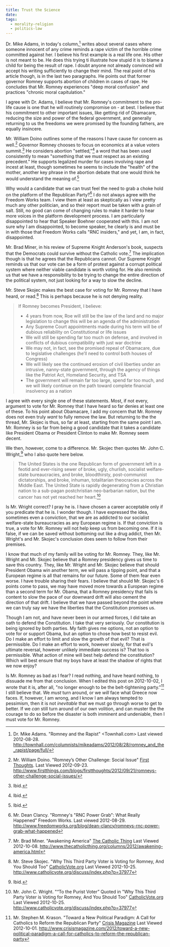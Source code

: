 ```yaml
---
title: Trust the Science
date: 
tags:
  - morality-religion
  - politics-law
---
```

Dr. Mike Adams, in today's column,[^201208281] writes about several cases where someone innocent of any crime reminds a rape victim of the horrible crime committed against her.  I believe his first example is a real life one.  His other is not meant to be.  He does this trying ti illustrate how stupid it is to blame a child for being the result of rape.  I doubt anyone not already convinced will accept his writing sufficiently to change their mind.  The real point of his article though, is in the last two paragraphs.  He points out that former governor Romney supports abortion of children in cases of rape.  He concludes that Mr. Romney experiences "deep moral confusion" and practices "chronic moral capitulation."

I agree with Dr. Adams, I believe that Mr. Romney's commitment to the pro-life cause is one that he will routinely compromise on - at best.  I believe that his commitment to other important issues, like getting rid of Obamacare, reducing the size and power of the federal government, and generally returning to us the freedoms we were promised by the founding fathers, are equally insincere. 

Mr. William Doino outlines some of the reasons I have cause for concern as well.[^20120923-1] Governor Romney chooses to focus on economics at a value voters summit.[^20120923-2]  He considers abortion "settled,"[^20120923-3] a word that has been used consistently to mean "something that we must respect as an existing precedent."  He supports legalized murder for cases involving rape and incest at least, though sometimes he seems to include the "health" of the mother, another key phrase in the abortion debate that one would think he would understand the meaning of.[^20120923-4] 

Why would a candidate that we can trust feel the need to grab a choke hold on the platform of the Republican Party?[^201208291]  I do not always agree with the Freedom Works team.  I view them at least as skeptically as I view pretty much any other politician, and so their report must be taken with a grain of salt.  Still, no good can come of changing rules to make it harder to hear more voices in the platform development process.  I am particularly disappointed to hear that Speaker Boehner cooperated with this.  I am not sure why I am disappointed, to become speaker, he clearly is and must be in with those that Freedom Works calls "RNC insiders," and yet, I am, in fact, disappointed.

Mr. Brad Miner, in his review of Supreme Knight Anderson's book, suspects that the Democrats could survive without the Catholic vote.[^20121008-1]  The implication though is that he agrees that the Republicans cannot.  Our Supreme Knight reminds us that our vote can be a form of protest against a corrupt political system where neither viable candidate is worth voting for.  He also reminds us that we have a responsibility to be trying to change the entire direction of the political system, not just looking for a way to slow the decline.

Mr. Steve Skojec makes the best case for voting for Mr. Romney that I have heard, or read.[^20121025-1]  This is perhaps because he is not denying reality.

> If Romney becomes President, I believe:
> 
>    * 4 years from now, Roe will still be the law of the land and no major legislation to change this will be an agenda of the administration
>    * Any Supreme Court appointments made during his term will be of dubious reliability on Constitutional or life issues
>    * We will still be spending far too much on defense, and involved in conflicts of dubious compatibility with just war doctrine
>    * We may not, in fact, see the promised repeal of Obamacare, due to legislative challenges (he’ll need to control both houses of Congress)
>    * We will likely see the continued erosion of civil liberties under an intrusive, nanny-state government, through the agency of things like the Patriot Act, Homeland Security, and TSA
>    * The government will remain far too large, spend far too much, and we will likely continue on the path toward complete financial insolvency as a nation

I agree with every single one of these statements.  Most, if not every, argument to vote for Mr. Romney that I have heard so far denies at least one of these.  To his point about Obamacare, I add my concern that Mr. Romney does not even truly *want* to fully remove the law.  But returning to the the thread, Mr. Skojec is thus, so far at least, starting from the same point I am.  Mr. Romney is so far from being a good candidate that it takes a candidate like President Obama or President Clinton to make Mr. Romney seem decent.

We then, however, come to a difference.  Mr. Skojec then quotes Mr. John C. Wright,[^20121025-2] who I also quote here below.

> The United States is the one Republican form of government left in a feotid and ever-rising sewer of broke, ugly, churlish, socialist welfare-state bureaucracies, and broke, bloodthirsty, post-communist dictatorships, and broke, inhuman, totalitarian theocracies across the Middle East. The United State is rapidly degenerating from a Christian nation to a sub-pagan postchristian neo-barbarian nation, but the cancer has not yet reached her heart.[^20121025-3]

Is Mr. Wright correct?  I pray he is.  I have chosen a career acceptable only if you predicate that he is.  I wonder though.  I have expressed the idea, sometimes even a conviction, that we are as addicted to our socialist welfare-state bureaucracies as any European regime is.  If that conviction is true, a vote for Mr. Romney will not help keep us from becoming one.  If it is false, if we can be saved without bottoming out like a drug addict, then Mr. Wright's and Mr. Skojec's conclusion does seem to follow from their premises.  

I know that much of my family will be voting for Mr. Romney.  They, like Mr. Wright and Mr. Skojec believe that a Romney presidency gives us time to save this country.  They, like Mr. Wright and Mr. Skojec believe that should President Obama win another term, we will pass a tipping point, and that a European regime is all that remains for our future.  Some of them fear even worse.  I have trouble sharing their fears.  I believe that should Mr. Skojec's 6 points come to pass, we may have moved more towards a European regime than a second term for Mr. Obama, that a Romney presidency that fails is content to slow the pace of our downward drift will also cement the direction of that drift.  I believe that we have passed beyond the point where we can truly say we have the liberties that the Constitution promises us.  

Though I am not, and have never been in our armed forces, I did take an oath to defend the Constitution.  I take that very seriously.  Our constitution is being ignored by both parties.  My faith gives me options, not an option to vote for or support Obama, but an option to chose how best to resist evil.  Do I make an effort to limit and slow the growth of that evil?  That is permissible.  Do I make an effort to work, however slowly, for that evil's ultimate reversal, however unlikely immediate success is?  That too is permissible.  What action of mine will best help defend the constitution?  Which will best ensure that my boys have at least the shadow of rights that we now enjoy?

Is Mr. Romney as bad as I fear?  I read nothing, and have heard nothing, to dissuade me from that conclusion.  When I edited this post on 2012-10-02, I wrote that it is, after all, "no longer enough to be the belt-tightening party."[^20121001-2]   I still believe that.  We *must* turn around, or we *will* face what Greece now faces.  If, however, I am wrong, and I know I am always tempted to pessimism, then it is not *inevitable* that we must go through worse to get to better.  If we *can* still turn around of our own volition, and can muster the the courage to do so before the disaster is both imminent and undeniable, then I must vote for Mr. Romney.


[^201208281]: Dr. Mike Adams.  "Romney and the Rapist" <Townhall.com> Last viewed 2012-08-28. <http://townhall.com/columnists/mikeadams/2012/08/28/romney_and_the_rapist/page/full/>

[^201208291]: Mr. Dean Clancy.  "Romney's "RNC Power Grab": What Really Happened" Freedom Works. Last viewed 2012-08-29.  <http://www.freedomworks.org/blog/dean-clancy/romneys-rnc-power-grab-what-happened>

[^20120923-1]: Mr. William Doino.  "Romney’s Other Challenge: Social Issue" [First Thoughts](http://www.firstthings.com/blogs/firstthoughts/).  Last Viewed 2012-09-23. <http://www.firstthings.com/blogs/firstthoughts/2012/09/21/romneys-other-challenge-social-issues/>

[^20120923-2]: Ibid.

[^20120923-3]: Ibid.

[^20120923-4]: Ibid. 

[^20121001-2]: Mr. Stephen M. Krason.  "Toward a New Political Paradigm: A Call for Catholics to Reform the Republican Party" [Crisis Magazine](http://www.crisismagazine.com) Last Viewed 2012-10-01. <http://www.crisismagazine.com/2012/toward-a-new-political-paradigm-a-call-for-catholics-to-reform-the-republican-party>

[^20121008-1]: Mr. Brad Miner.  "Awakening America" [The Catholic Thing](http://www.thecatholicthing.org) Last Viewed 2012-10-08. <http://www.thecatholicthing.org/columns/2012/awakening-america.html>

[^20121025-1]: Mr. Steve Skojec.  "Why This Third Party Voter is Voting for Romney, And You Should Too" [CatholicVote.org](http://catholicvote.org) Last Viewed 2012-10-25. <http://www.catholicvote.org/discuss/index.php?p=37977>

[^20121025-2]: Ibid.

[^20121025-3]: Mr. John C. Wright.  "“To the Purist Voter” Quoted in "Why This Third Party Voter is Voting for Romney, And You Should Too" [CatholicVote.org](http://catholicvote.org) Last Viewed 2012-10-25. <http://www.catholicvote.org/discuss/index.php?p=37977>


